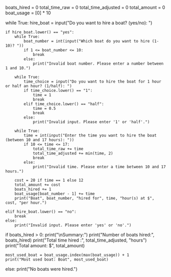 boats_hired = 0
total_time_raw = 0
total_time_adjusted = 0
total_amount = 0
boat_usage = [0] * 10

while True:
    hire_boat = input("Do you want to hire a boat? (yes/no): ")

    if hire_boat.lower() == "yes":
        while True:
            boat_number = int(input("Which boat do you want to hire (1-10)? "))
            if 1 <= boat_number <= 10:
                break
            else:
                print("Invalid boat number. Please enter a number between 1 and 10.")

        while True:
            time_choice = input("Do you want to hire the boat for 1 hour or half an hour? (1/half): ")
            if time_choice.lower() == "1":
                time = 1
                break
            elif time_choice.lower() == "half":
                time = 0.5
                break
            else:
                print("Invalid input. Please enter '1' or 'half'.")

        while True:
            time = int(input("Enter the time you want to hire the boat (between 10 and 17 hours): "))
            if 10 <= time <= 17:
                total_time_raw += time
                total_time_adjusted += min(time, 2)
                break
            else:
                print("Invalid time. Please enter a time between 10 and 17 hours.")

        cost = 20 if time == 1 else 12
        total_amount += cost
        boats_hired += 1
        boat_usage[boat_number - 1] += time
        print("Boat", boat_number, "hired for", time, "hour(s) at $", cost, "per hour.")

    elif hire_boat.lower() == "no":
        break
    else:
        print("Invalid input. Please enter 'yes' or 'no'.")

if boats_hired > 0:
    print("\nSummary:")
    print("Number of boats hired:", boats_hired)
    print("Total time hired :", total_time_adjusted, "hours")
    print("Total amount: $", total_amount)

    most_used_boat = boat_usage.index(max(boat_usage)) + 1
    print("Most used boat: Boat", most_used_boat)
else:
    print("No boats were hired.")
